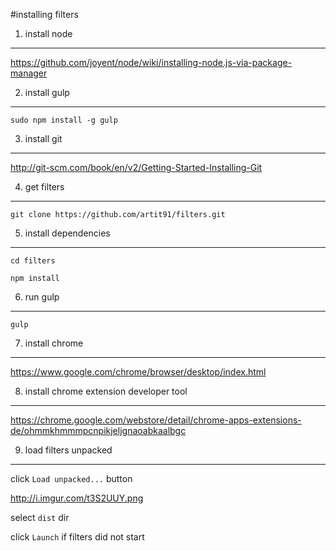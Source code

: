 #installing filters

1. install node
---------------
https://github.com/joyent/node/wiki/installing-node.js-via-package-manager

2. install gulp
--------------------
`sudo npm install -g gulp`

3. install git
--------------
http://git-scm.com/book/en/v2/Getting-Started-Installing-Git

4. get filters
----------------
`git clone https://github.com/artit91/filters.git`

5. install dependencies
-----------------------
`cd filters`

`npm install`

6. run gulp
------------
`gulp`

7. install chrome
-----------------
https://www.google.com/chrome/browser/desktop/index.html

8. install chrome extension developer tool
------------------------------------------
https://chrome.google.com/webstore/detail/chrome-apps-extensions-de/ohmmkhmmmpcnpikjeljgnaoabkaalbgc

9. load filters unpacked
--------------------------
click `Load unpacked...` button

http://i.imgur.com/t3S2UUY.png

select `dist` dir

click `Launch` if filters did not start
